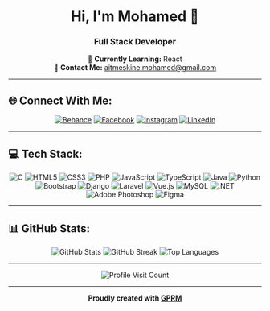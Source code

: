<h1 align="center">Hi, I'm Mohamed 👋</h1>
<h3 align="center">Full Stack Developer</h3>

<p align="center">
🌱 <strong>Currently Learning:</strong> React <br>
💬 <strong>Contact Me:</strong> <a href="mailto:aitmeskine.mohamed@gmail.com">aitmeskine.mohamed@gmail.com</a>
</p>

---

## 🌐 Connect With Me:

<p align="center">
<a href="https://behance.net/MohAitMesskine" target="_blank"><img src="https://img.shields.io/badge/Behance-1769ff?logo=behance&logoColor=white" alt="Behance"></a>
<a href="https://facebook.com/MohamedAitMesskine" target="_blank"><img src="https://img.shields.io/badge/Facebook-%231877F2.svg?logo=Facebook&logoColor=white" alt="Facebook"></a>
<a href="https://instagram.com/AitMesskineMohamed" target="_blank"><img src="https://img.shields.io/badge/Instagram-%23E4405F.svg?logo=Instagram&logoColor=white" alt="Instagram"></a>
<a href="https://linkedin.com/in/AitMesskineMohamed" target="_blank"><img src="https://img.shields.io/badge/LinkedIn-%230077B5.svg?logo=linkedin&logoColor=white" alt="LinkedIn"></a>
</p>

---

## 💻 Tech Stack:

<p align="center">
  <img src="https://img.shields.io/badge/c-%2300599C.svg?style=for-the-badge&logo=c&logoColor=white" alt="C">
  <img src="https://img.shields.io/badge/html5-%23E34F26.svg?style=for-the-badge&logo=html5&logoColor=white" alt="HTML5">
  <img src="https://img.shields.io/badge/css3-%231572B6.svg?style=for-the-badge&logo=css3&logoColor=white" alt="CSS3">
  <img src="https://img.shields.io/badge/php-%23777BB4.svg?style=for-the-badge&logo=php&logoColor=white" alt="PHP">
  <img src="https://img.shields.io/badge/javascript-%23323330.svg?style=for-the-badge&logo=javascript&logoColor=%23F7DF1E" alt="JavaScript">
  <img src="https://img.shields.io/badge/typescript-%23007ACC.svg?style=for-the-badge&logo=typescript&logoColor=white" alt="TypeScript">
  <img src="https://img.shields.io/badge/java-%23ED8B00.svg?style=for-the-badge&logo=java&logoColor=white" alt="Java">
  <img src="https://img.shields.io/badge/python-3670A0?style=for-the-badge&logo=python&logoColor=ffdd54" alt="Python">
  <img src="https://img.shields.io/badge/bootstrap-%23563D7C.svg?style=for-the-badge&logo=bootstrap&logoColor=white" alt="Bootstrap">
  <img src="https://img.shields.io/badge/django-%23092E20.svg?style=for-the-badge&logo=django&logoColor=white" alt="Django">
  <img src="https://img.shields.io/badge/laravel-%23FF2D20.svg?style=for-the-badge&logo=laravel&logoColor=white" alt="Laravel">
  <img src="https://img.shields.io/badge/vuejs-%2335495e.svg?style=for-the-badge&logo=vuedotjs&logoColor=%234FC08D" alt="Vue.js">
  <img src="https://img.shields.io/badge/mysql-%2300f.svg?style=for-the-badge&logo=mysql&logoColor=white" alt="MySQL">
  <img src="https://img.shields.io/badge/.NET-5C2D91?style=for-the-badge&logo=.net&logoColor=white" alt=".NET">
  <img src="https://img.shields.io/badge/adobephotoshop-%2331A8FF.svg?style=for-the-badge&logo=adobephotoshop&logoColor=white" alt="Adobe Photoshop">
  <img src="https://img.shields.io/badge/figma-%23F24E1E.svg?style=for-the-badge&logo=figma&logoColor=white" alt="Figma">
</p>

---

## 📊 GitHub Stats:

<p align="center">
<img src="https://github-readme-stats.vercel.app/api?username=MohAitMesskine&theme=radical&hide_border=false&include_all_commits=true&count_private=true" alt="GitHub Stats">
<img src="https://github-readme-streak-stats.herokuapp.com/?user=MohAitMesskine&theme=radical&hide_border=false" alt="GitHub Streak">
<img src="https://github-readme-stats.vercel.app/api/top-langs/?username=MohAitMesskine&theme=radical&hide_border=false&include_all_commits=true&count_private=true&layout=compact" alt="Top Languages">
</p>

---

<p align="center">
<img src="https://visitcount.itsvg.in/api?id=MohAitMesskine&icon=0&color=0" alt="Profile Visit Count">
</p>

---

<p align="center"><strong>Proudly created with <a href="https://gprm.itsvg.in" target="_blank">GPRM</a></strong></p>

